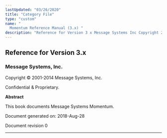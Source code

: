 ```yaml
---
lastUpdated: "03/26/2020"
title: "Category File"
type: "custom"
name: "
  Momentum Reference Manual (3.x) "
description: "Reference for Version 3 x Message Systems Inc Copyright 2001 2014 Message Systems Inc Confidential Proprietary Abstract This book documents Message Systems Momentum Document generated on 2018 Aug 28 Document revision 0 Table of Contents Preface I Configuration Guide II Command Reference III Appendices Glossary List of Figures List of..."
---
```


## Reference for Version 3.x

### Message Systems, Inc.

Copyright © 2001-2014 Message Systems, Inc.

<a name="idp56256"></a> 

Confidential & Proprietary.

**Abstract**

This book documents Message Systems Momentum.

Document generated on: 2018-Aug-28

Document revision 0

* * *


